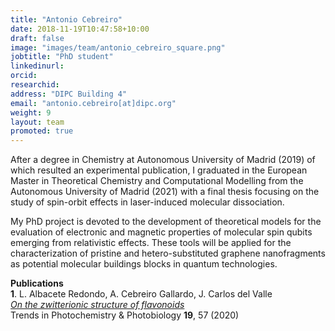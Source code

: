 ```yaml
---
title: "Antonio Cebreiro"
date: 2018-11-19T10:47:58+10:00
draft: false
image: "images/team/antonio_cebreiro_square.png"
jobtitle: "PhD student"
linkedinurl:
orcid:
researchid:
address: "DIPC Building 4"
email: "antonio.cebreiro[at]dipc.org"
weight: 9
layout: team
promoted: true
---
```


After a degree in Chemistry at Autonomous University of Madrid (2019) of which resulted an experimental publication, I graduated in the European Master in Theoretical Chemistry and Computational Modelling from the Autonomous University of Madrid (2021) with a final thesis focusing on the study of spin-orbit effects in laser-induced molecular dissociation.

My PhD project is devoted to the development of theoretical models for the evaluation of electronic and magnetic properties of molecular spin qubits emerging from relativistic effects. These tools will be applied for the characterization of pristine and hetero-substituted graphene nanofragments as potential molecular buildings blocks in quantum technologies.


**Publications**<br>
**1**. L. Albacete Redondo, A. Cebreiro Gallardo, J. Carlos del Valle <br>
_[On the zwitterionic structure of flavonoids](http://researchtrends.net/tia/abstract.asp?in=0&vn=19&tid=15&aid=6737&pub=2020&type=)_ <br>
Trends in Photochemistry & Photobiology **19**, 57 (2020)